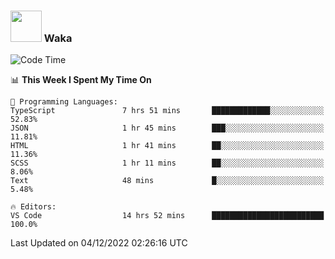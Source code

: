 ### <img src="https://media.giphy.com/media/VgCDAzcKvsR6OM0uWg/giphy.gif" width="50"> Waka

  <!--START_SECTION:waka-->
![Code Time](http://img.shields.io/badge/Code%20Time-1%2C134%20hrs%2015%20mins-blue)

📊 **This Week I Spent My Time On** 

```text
💬 Programming Languages: 
TypeScript               7 hrs 51 mins       █████████████░░░░░░░░░░░░   52.83% 
JSON                     1 hr 45 mins        ███░░░░░░░░░░░░░░░░░░░░░░   11.81% 
HTML                     1 hr 41 mins        ██░░░░░░░░░░░░░░░░░░░░░░░   11.36% 
SCSS                     1 hr 11 mins        ██░░░░░░░░░░░░░░░░░░░░░░░   8.06% 
Text                     48 mins             █░░░░░░░░░░░░░░░░░░░░░░░░   5.48%

🔥 Editors: 
VS Code                  14 hrs 52 mins      █████████████████████████   100.0%

```


 Last Updated on 04/12/2022 02:26:16 UTC
<!--END_SECTION:waka-->
